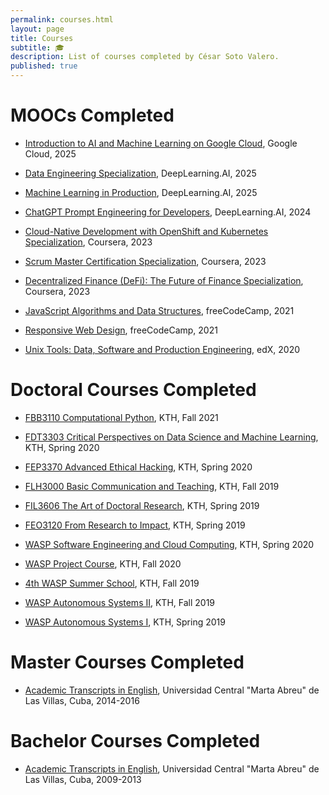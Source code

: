 ```yaml
---
permalink: courses.html
layout: page
title: Courses
subtitle: 🎓
description: List of courses completed by César Soto Valero.
published: true
---
```


# MOOCs Completed

- [Introduction to AI and Machine Learning on Google Cloud](https://coursera.org/share/74d016e03aa7049bf9329923a164d6a0), Google Cloud, 2025

- [Data Engineering Specialization](https://coursera.org/share/f4b8b5631bb031306e7c65e0dcf61151), DeepLearning.AI, 2025

- [Machine Learning in Production](https://coursera.org/share/b451dfc5512c8446e6afac116361603a), DeepLearning.AI, 2025

- [ChatGPT Prompt Engineering for Developers](https://learn.deeplearning.ai/accomplishments/7496dcb4-a0fd-4248-93ce-f8125195ed0d?usp=sharing), DeepLearning.AI, 2024

- [Cloud-Native Development with OpenShift and Kubernetes Specialization](https://coursera.org/share/0e4ea09c897c350cd1dc618f88047952), Coursera, 2023

- [Scrum Master Certification Specialization](https://coursera.org/share/8efb8942e5bdb1a26a96254c3b00c1f1), Coursera, 2023

- [Decentralized Finance (DeFi): The Future of Finance Specialization](https://coursera.org/share/134443f801ca6af78bb17ded1d0d7d2c), Coursera, 2023

- [JavaScript Algorithms and Data Structures](https://www.freecodecamp.org/certification/cesarsotovalero/javascript-algorithms-and-data-structures), freeCodeCamp, 2021

- [Responsive Web Design](https://www.freecodecamp.org/certification/cesarsotovalero/responsive-web-design), freeCodeCamp, 2021

- [Unix Tools: Data, Software and Production Engineering](https://courses.edx.org/certificates/e922632cec44445ea8d1f534d64f7d8a), edX, 2020

# Doctoral Courses Completed

- [FBB3110 Computational Python](https://www.kth.se/student/kurser/kurs/FBB3110?l=en), KTH, Fall 2021

- [FDT3303 Critical Perspectives on Data Science and Machine Learning](https://www.kth.se/student/kurser/kurs/FDT3303?l=en), KTH, Spring 2020

- [FEP3370 Advanced Ethical Hacking](https://www.kth.se/student/kurser/kurs/FEP3370?l=en), KTH, Spring 2020

- [FLH3000 Basic Communication and Teaching](https://www.kth.se/student/kurser/kurs/FLH3000), KTH, Fall 2019

- [FIL3606 The Art of Doctoral Research](https://www.kth.se/student/kurser/kurs/FIL3606?l=en), KTH, Spring 2019

- [FEO3120 From Research to Impact](https://www.kth.se/student/kurser/kurs/FEO3120?l=en), KTH, Spring 2019

- [WASP Software Engineering and Cloud Computing](../files/certificates/Certificate_WASP_SECC2019_Cesar.pdf), KTH, Spring 2020

- [WASP Project Course](../files/certificates/Certificate_WASP_Project2019_Cesar.pdf), KTH, Fall 2020

- [4th WASP Summer School](../files/certificates/Certificate_WASP_Summer_School_2019_Cesar.pdf), KTH, Fall 2019

- [WASP Autonomous Systems II](../files/certificates/Certificate_WASP_AS2_Cesar.pdf), KTH, Fall 2019

- [WASP Autonomous Systems I](../files/certificates/Certificate_WASP_AS1_Cesar.pdf), KTH, Spring 2019

# Master Courses Completed

- [Academic Transcripts in English](../files/certificates/MSc_Academis_Transcript-eng.pdf), Universidad Central "Marta Abreu" de Las Villas, Cuba, 2014-2016

# Bachelor Courses Completed

- [Academic Transcripts in English](../files/certificates/BSc_Academis_Transcript-eng.pdf), Universidad Central "Marta Abreu" de Las Villas, Cuba, 2009-2013
